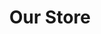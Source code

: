---
title: "Our Store"
draft: false
image: "images/tulips.jpg"
description: "We are a mother daughter team specializing in farmhouse and french country decor and is passionate about making the vision for your home come true!"
blocks:
  - template: "block-image"
    heading: "Welcome"
    content: "We are a mother daughter team specializing in farmhouse and french country decor and is passionate about making the vision for your home come true!"
    image: "images/flowers.jpg"
    image_alignment: "left"
    button_text: "Learn More"
    button_url: "/Shop"
  - template: "block-feature"
    heading: "Welcome To Bless Your Heart"
    content: "We are a mother daughter team specializing in farmhouse and french country decor and is passionate about making the vision for your home come true!"
    image: "images/flower.jpg"
    image_alignment: "right"
    button_text: "Learn More"
    button_url: "/Shop"
  - template: "block-image"
    heading: "Our Services"
    content: "We are a mother daughter team specializing in farmhouse and french country decor and is passionate about making the vision for your home come true!"
    image: "images/interior2.jpg"
    image_alignment: "right"
    button_text: "Learn More"
    button_url: "/Shop"
---